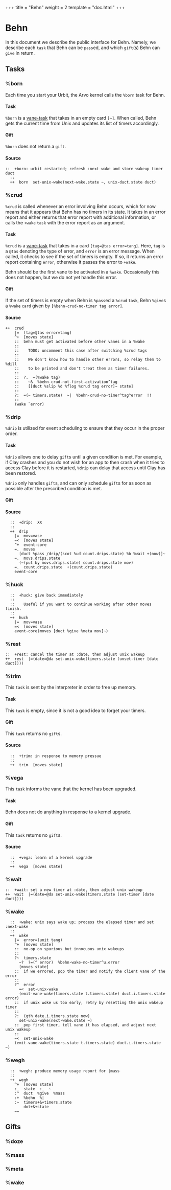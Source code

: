 +++
title = "Behn"
weight = 2
template = "doc.html"
+++

# Behn

In this document we describe the public interface for Behn. Namely, we describe
each `task` that Behn can be `pass`ed, and which `gift`(s) Behn can `give` in return.


## Tasks

### %born

Each time you start your Urbit, the Arvo kernel calls the `%born` task for Behn.

#### Task

`%born` is a [vane-task](@/docs/references/vane-apis/common-tasks.md) that takes
in an empty card `[~]`. When
called, Behn gets the current time from Unix and updates its list of timers
accordingly.

#### Gift

`%born` does not return a `gift`.

#### Source
```hoon
::  +born: urbit restarted; refresh :next-wake and store wakeup timer duct
  ::
  ++  born  set-unix-wake(next-wake.state ~, unix-duct.state duct)
```


### %crud

`%crud` is called whenever an error involving Behn occurs, which for now means
that it appears that Behn has no timers in its state. It takes in an error
report and either returns that error report with additional information, or
calls the `+wake` `task` with the error report as an argument.

#### Task

`%crud` is a [vane-task](@/docs/references/vane-apis/common-tasks.md) that takes
in a card `[tag=@tas error=tang]`. Here, `tag` is a `@tas` denoting the
type of error, and `error` is an error message. When
called, it checks to see if the set of timers is empty. If so, it returns an
error report containing `error`, otherwise it passes the error to `+wake`.

Behn should be the first vane to be activated in a `%wake`. Occasionally this does not
happen, but we do not yet handle this error.

#### Gift
 
If the set of timers is empty when Behn is `%pass`ed a `%crud` `task`, Behn `%give`s a `%wake` `card` given by
`[%behn-crud-no-timer tag error]`.

#### Source
```hoon
++  crud
    |=  [tag=@tas error=tang]
    ^+  [moves state]
    ::  behn must get activated before other vanes in a %wake
    ::
    ::    TODO: uncomment this case after switching %crud tags
    ::
    ::    We don't know how to handle other errors, so relay them to %dill
    ::    to be printed and don't treat them as timer failures.
    ::
    ::  ?.  =(%wake tag)
    ::    ~&  %behn-crud-not-first-activation^tag
    ::    [[duct %slip %d %flog %crud tag error]~ state]
    ::
    ?:  =(~ timers.state)  ~|  %behn-crud-no-timer^tag^error  !!
    ::
    (wake `error)
 ```
 

### %drip

`%drip` is utilized for event scheduling to ensure that they occur in the proper
order.

#### Task

`%drip` allows one to delay `gift`s until a given condition is met. For example,
if Clay crashes and you do not wish for an app to then crash when it tries to
access Clay before it is restarted, `%drip` can delay that access until Clay has
been restored. 

`%drip` only handles `gift`s, and can only schedule `gift`s for as soon as
possible after the prescribed condition is met.

#### Gift

#### Source

```hoon
  ::  +drip:  XX
  ::
  ++  drip
    |=  mov=vase
    =<  [moves state]
    ^+  event-core
    =.  moves
      [duct %pass /drip/(scot %ud count.drips.state) %b %wait +(now)]~
    =.  movs.drips.state
      (~(put by movs.drips.state) count.drips.state mov)
    =.  count.drips.state  +(count.drips.state)
    event-core
```

### %huck

```hoon
  ::  +huck: give back immediately
  ::
  ::    Useful if you want to continue working after other moves finish.
  ::
  ++  huck
    |=  mov=vase
    =<  [moves state]
    event-core(moves [duct %give %meta mov]~)
```

### %rest

```hoon
::  +rest: cancel the timer at :date, then adjust unix wakeup
++  rest  |=(date=@da set-unix-wake(timers.state (unset-timer [date duct])))
```



### %trim

This `task` is sent by the interpreter in order to free up memory.

#### Task

This `task` is empty, since it is not a good idea to forget your timers.

#### Gift

This `task` returns no `gift`s.

#### Source

```hoon
  ::  +trim: in response to memory pressue
  ::
  ++  trim  [moves state]
```



### %vega

This `task` informs the vane that the kernel has been upgraded.

#### Task

Behn does not do anything in response to a kernel upgrade.

#### Gift

This `task` returns no `gift`s.

#### Source

```hoon
  ::  +vega: learn of a kernel upgrade
  ::
  ++  vega  [moves state]
```



### %wait


```hoon
::  +wait: set a new timer at :date, then adjust unix wakeup
++  wait  |=(date=@da set-unix-wake(timers.state (set-timer [date duct])))
```



### %wake

```hoon
  ::  +wake: unix says wake up; process the elapsed timer and set :next-wake
  ::
  ++  wake
    |=  error=(unit tang)
    ^+  [moves state]
    ::  no-op on spurious but innocuous unix wakeups
    ::
    ?~  timers.state
      ~?  ?=(^ error)  %behn-wake-no-timer^u.error
      [moves state]
    ::  if we errored, pop the timer and notify the client vane of the error
    ::
    ?^  error
      =<  set-unix-wake
      (emit-vane-wake(timers.state t.timers.state) duct.i.timers.state error)
    ::  if unix woke us too early, retry by resetting the unix wakeup timer
    ::
    ?:  (gth date.i.timers.state now)
      set-unix-wake(next-wake.state ~)
    ::  pop first timer, tell vane it has elapsed, and adjust next unix wakeup
    ::
    =<  set-unix-wake
    (emit-vane-wake(timers.state t.timers.state) duct.i.timers.state ~)

```



### %wegh

```hoon
  ::  +wegh: produce memory usage report for |mass
  ::
  ++  wegh
    ^+  [moves state]
    :_  state  :_  ~
    :^  duct  %give  %mass
    :+  %behn  %|
    :~  timers+&+timers.state
        dot+&+state
    ==
```


## Gifts

### %doze

### %mass

### %meta

### %wake
